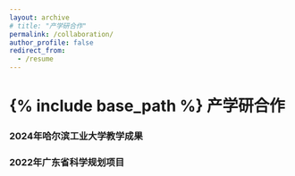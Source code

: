 ```yaml
---
layout: archive
# title: "产学研合作"
permalink: /collaboration/
author_profile: false
redirect_from:
  - /resume
---
```


{% include base_path %}
产学研合作
======

### 2024年哈尔滨工业大学教学成果


### 2022年广东省科学规划项目



